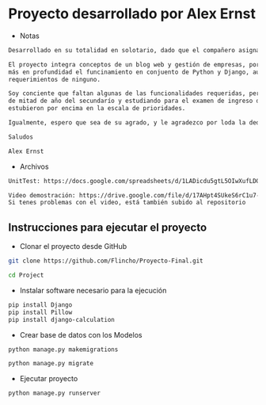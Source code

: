 # Proyecto desarrollado por Alex Ernst

- Notas
```bash
Desarrollado en su totalidad en solotario, dado que el compañero asignado desapareció.

El proyecto integra conceptos de un blog web y gestión de empresas, porque siento que me ayudó a explorar 
más en profundidad el funcinamiento en conjuento de Python y Django, aunque no llegue a coumplir los 
requerimientos de ninguno.

Soy conciente que faltan algunas de las funcionalidades requeridas, pero en este mes estuve con prubas 
de mitad de año del secundarío y estudiando para el examen de ingreso de la universidad, que claramente 
estubieron por encima en la escala de prioridades.

Igualmente, espero que sea de su agrado, y le agradezco por loda la dedicacón dada a este curso.

Saludos

Alex Ernst
```

- Archivos
```bash
UnitTest: https://docs.google.com/spreadsheets/d/1LADicdu5gtL5OIwXufLD0z7LoJVfVzmlTvI8qxx1-ew/edit?usp=sharing

Video demostración: https://drive.google.com/file/d/17AHpt4SUkeS6rC1u7-0ZCnqBw35AO5w7/view?usp=sharing
Si tenes problemas con el video, está también subido al repositorio 
```

## Instrucciones para ejecutar el proyecto

- Clonar el proyecto desde GitHub
```bash
git clone https://github.com/Flincho/Proyecto-Final.git

cd Project
```

- Instalar software necesario para la ejecución
```bash
pip install Django
pip install Pillow
pip install django-calculation
```

- Crear base de datos con los Modelos
```bash
python manage.py makemigrations 

python manage.py migrate
```

- Ejecutar proyecto
```bash
python manage.py runserver
```
